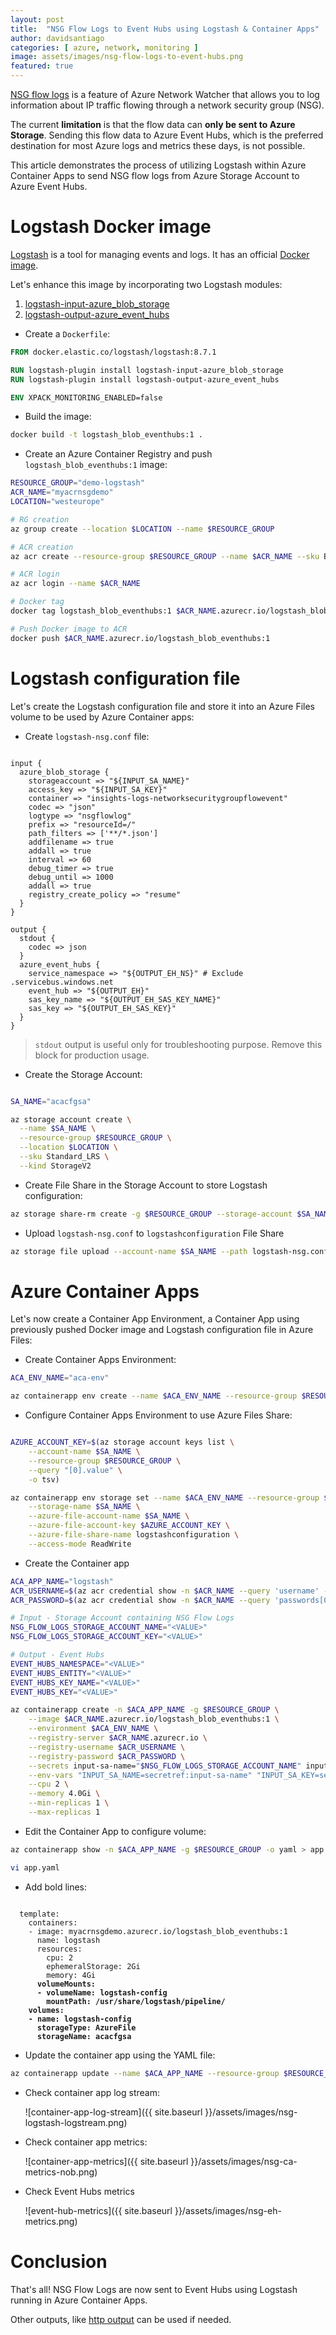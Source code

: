 ```yaml
---
layout: post
title:  "NSG Flow Logs to Event Hubs using Logstash & Container Apps"
author: davidsantiago
categories: [ azure, network, monitoring ]
image: assets/images/nsg-flow-logs-to-event-hubs.png
featured: true
---
```


[NSG flow logs](https://learn.microsoft.com/en-us/azure/network-watcher/network-watcher-nsg-flow-logging-overview) is a feature of Azure Network Watcher that allows you to log information about IP traffic flowing through a network security group (NSG). 

The current **limitation** is that the flow data can **only be sent to Azure Storage**. Sending this flow data to Azure Event Hubs, which is the preferred destination for most Azure logs and metrics these days, is not possible.

This article demonstrates the process of utilizing Logstash within Azure Container Apps to send NSG flow logs from Azure Storage Account to Azure Event Hubs.

# Logstash Docker image

[Logstash](https://www.elastic.co/logstash/) is a tool for managing events and logs. It has an official [Docker image](https://hub.docker.com/_/logstash).

Let's enhance this image by incorporating two Logstash modules:
1. [logstash-input-azure_blob_storage](https://github.com/janmg/logstash-input-azure_blob_storage)
2. [logstash-output-azure_event_hubs](https://github.com/bryanklewis/logstash-output-azure_event_hubs)


* Create a `Dockerfile`:

```Dockerfile
FROM docker.elastic.co/logstash/logstash:8.7.1

RUN logstash-plugin install logstash-input-azure_blob_storage
RUN logstash-plugin install logstash-output-azure_event_hubs

ENV XPACK_MONITORING_ENABLED=false
```

* Build the image:

```bash
docker build -t logstash_blob_eventhubs:1 .
```

* Create an Azure Container Registry and push `logstash_blob_eventhubs:1` image:

```bash
RESOURCE_GROUP="demo-logstash"
ACR_NAME="myacrnsgdemo"
LOCATION="westeurope"

# RG creation
az group create --location $LOCATION --name $RESOURCE_GROUP

# ACR creation
az acr create --resource-group $RESOURCE_GROUP --name $ACR_NAME --sku Basic --location $LOCATION --admin-enabled true

# ACR login
az acr login --name $ACR_NAME

# Docker tag
docker tag logstash_blob_eventhubs:1 $ACR_NAME.azurecr.io/logstash_blob_eventhubs:1

# Push Docker image to ACR
docker push $ACR_NAME.azurecr.io/logstash_blob_eventhubs:1
```

# Logstash configuration file

Let's create the Logstash configuration file and store it into an Azure Files volume to be used by Azure Container apps:

* Create `logstash-nsg.conf` file:

```vim

input {
  azure_blob_storage {
    storageaccount => "${INPUT_SA_NAME}" 
    access_key => "${INPUT_SA_KEY}" 
    container => "insights-logs-networksecuritygroupflowevent"
    codec => "json"
    logtype => "nsgflowlog"
    prefix => "resourceId=/"
    path_filters => ['**/*.json']
    addfilename => true 
    addall => true
    interval => 60 
    debug_timer => true 
    debug_until => 1000 
    addall => true
    registry_create_policy => "resume"
  }
}

output {
  stdout {
    codec => json
  }
  azure_event_hubs {
    service_namespace => "${OUTPUT_EH_NS}" # Exclude .servicebus.windows.net
    event_hub => "${OUTPUT_EH}" 
    sas_key_name => "${OUTPUT_EH_SAS_KEY_NAME}" 
    sas_key => "${OUTPUT_EH_SAS_KEY}"
  }
}
```

> `stdout` output is useful only for troubleshooting purpose. Remove this block for production usage.

* Create the Storage Account:

```bash

SA_NAME="acacfgsa"

az storage account create \
  --name $SA_NAME \
  --resource-group $RESOURCE_GROUP \
  --location $LOCATION \
  --sku Standard_LRS \
  --kind StorageV2
```

* Create File Share in the Storage Account to store Logstash configuration:

```bash
az storage share-rm create -g $RESOURCE_GROUP --storage-account $SA_NAME --name logstashconfiguration --quota 1
```

* Upload `logstash-nsg.conf` to `logstashconfiguration` File Share

```bash
az storage file upload --account-name $SA_NAME --path logstash-nsg.conf --share-name logstashconfiguration --source logstash-nsg.conf
```

# Azure Container Apps

Let's now create a Container App Environment, a Container App using previously pushed Docker image and Logstash configuration file in Azure Files:

* Create Container Apps Environment:

```bash
ACA_ENV_NAME="aca-env"

az containerapp env create --name $ACA_ENV_NAME --resource-group $RESOURCE_GROUP --location $LOCATION
```

* Configure Container Apps Environment to use Azure Files Share:

```bash

AZURE_ACCOUNT_KEY=$(az storage account keys list \
    --account-name $SA_NAME \
    --resource-group $RESOURCE_GROUP \
    --query "[0].value" \
    -o tsv)

az containerapp env storage set --name $ACA_ENV_NAME --resource-group $RESOURCE_GROUP \
    --storage-name $SA_NAME \
    --azure-file-account-name $SA_NAME \
    --azure-file-account-key $AZURE_ACCOUNT_KEY \
    --azure-file-share-name logstashconfiguration \
    --access-mode ReadWrite
```

* Create the Container app

```bash
ACA_APP_NAME="logstash"
ACR_USERNAME=$(az acr credential show -n $ACR_NAME --query 'username' -o tsv)
ACR_PASSWORD=$(az acr credential show -n $ACR_NAME --query 'passwords[0].value' -o tsv)

# Input - Storage Account containing NSG Flow Logs
NSG_FLOW_LOGS_STORAGE_ACCOUNT_NAME="<VALUE>"
NSG_FLOW_LOGS_STORAGE_ACCOUNT_KEY="<VALUE>"

# Output - Event Hubs
EVENT_HUBS_NAMESPACE="<VALUE>"
EVENT_HUBS_ENTITY="<VALUE>"
EVENT_HUBS_KEY_NAME="<VALUE>"
EVENT_HUBS_KEY="<VALUE>"

az containerapp create -n $ACA_APP_NAME -g $RESOURCE_GROUP \
    --image $ACR_NAME.azurecr.io/logstash_blob_eventhubs:1 \
    --environment $ACA_ENV_NAME \
    --registry-server $ACR_NAME.azurecr.io \
    --registry-username $ACR_USERNAME \
    --registry-password $ACR_PASSWORD \
    --secrets input-sa-name="$NSG_FLOW_LOGS_STORAGE_ACCOUNT_NAME" input-sa-key="$NSG_FLOW_LOGS_STORAGE_ACCOUNT_KEY" output-eh-ns="$EVENT_HUBS_NAMESPACE" output-eh="$EVENT_HUBS_ENTITY" output-eh-sas-key-name="$EVENT_HUBS_KEY_NAME" output-eh-sas-key="$EVENT_HUBS_KEY" \
    --env-vars "INPUT_SA_NAME=secretref:input-sa-name" "INPUT_SA_KEY=secretref:input-sa-key" "OUTPUT_EH_NS=secretref:output-eh-ns" "OUTPUT_EH=secretref:output-eh" "OUTPUT_EH_SAS_KEY_NAME=secretref:output-eh-sas-key-name" "OUTPUT_EH_SAS_KEY=secretref:output-eh-sas-key" \
    --cpu 2 \
    --memory 4.0Gi \
    --min-replicas 1 \
    --max-replicas 1
```

* Edit the Container App to configure volume:

```bash
az containerapp show -n $ACA_APP_NAME -g $RESOURCE_GROUP -o yaml > app.yaml

vi app.yaml
```

* Add bold lines: 

<pre><code>
  template:
    containers:
    - image: myacrnsgdemo.azurecr.io/logstash_blob_eventhubs:1
      name: logstash
      resources:
        cpu: 2
        ephemeralStorage: 2Gi
        memory: 4Gi
      <strong>volumeMounts:
      - volumeName: logstash-config
        mountPath: /usr/share/logstash/pipeline/
    volumes:
    - name: logstash-config
      storageType: AzureFile
      storageName: acacfgsa</strong>
</code></pre>

* Update the container app using the YAML file:

```bash
az containerapp update --name $ACA_APP_NAME --resource-group $RESOURCE_GROUP --yaml app.yaml
```

* Check container app log stream:

  ![container-app-log-stream]({{ site.baseurl }}/assets/images/nsg-logstash-logstream.png)

* Check container app metrics:
  
  ![container-app-metrics]({{ site.baseurl }}/assets/images/nsg-ca-metrics-nob.png)

* Check Event Hubs metrics

  ![event-hub-metrics]({{ site.baseurl }}/assets/images/nsg-eh-metrics.png)

# Conclusion

That's all! NSG Flow Logs are now sent to Event Hubs using Logstash running in Azure Container Apps.

Other outputs, like [http output](https://www.elastic.co/guide/en/logstash/current/plugins-outputs-http.html) can be used if needed.